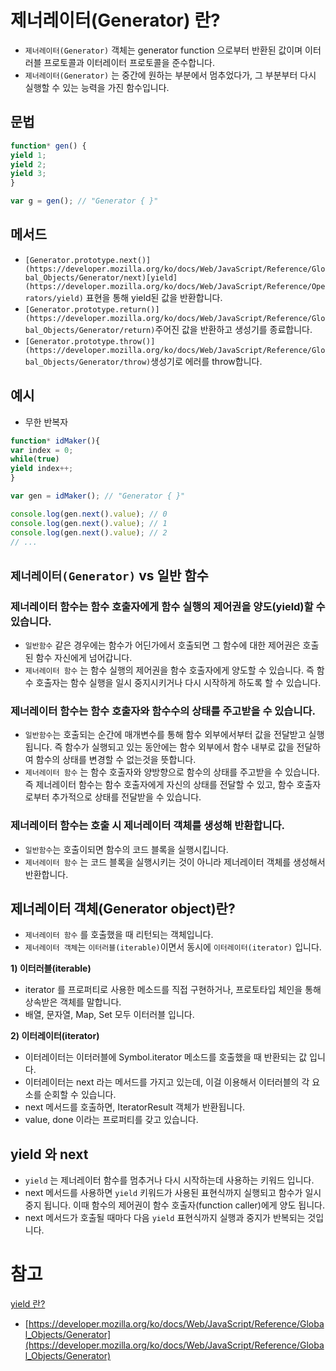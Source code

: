 # 제너레이터(Generator) 란?

- `제너레이터(Generator)` 객체는 generator function 으로부터 반환된 값이며 이터러블 프로토콜과 이터레이터 프로토콜을 준수합니다.
- `제너레이터(Generator)` 는 중간에 원하는 부분에서 멈추었다가, 그 부분부터 다시 실행할 수 있는 능력을 가진 함수입니다.

## 문법

```jsx
function* gen() {
yield 1;
yield 2;
yield 3;
}

var g = gen(); // "Generator { }"
```

## 메서드

- `[Generator.prototype.next()](https://developer.mozilla.org/ko/docs/Web/JavaScript/Reference/Global_Objects/Generator/next)[yield](https://developer.mozilla.org/ko/docs/Web/JavaScript/Reference/Operators/yield)` 표현을 통해 yield된 값을 반환합니다.
- `[Generator.prototype.return()](https://developer.mozilla.org/ko/docs/Web/JavaScript/Reference/Global_Objects/Generator/return)`주어진 값을 반환하고 생성기를 종료합니다.
- `[Generator.prototype.throw()](https://developer.mozilla.org/ko/docs/Web/JavaScript/Reference/Global_Objects/Generator/throw)`생성기로 에러를 throw합니다.

## 예시

- 무한 반복자

```jsx
function* idMaker(){
var index = 0;
while(true)
yield index++;
}

var gen = idMaker(); // "Generator { }"

console.log(gen.next().value); // 0
console.log(gen.next().value); // 1
console.log(gen.next().value); // 2
// ...
```

## `제너레이터(Generator)` vs 일반 함수

### 제너레이터 함수는 함수 호출자에게 함수 실행의 제어권을 양도(yield)할 수 있습니다.

- `일반함수` 같은 경우에는 함수가 어딘가에서 호출되면 그 함수에 대한 제어권은 호출된 함수 자신에게 넘어갑니다.
- `제너레이터 함수` 는 함수 실행의 제어권을 함수 호출자에게 양도할 수 있습니다. 즉 함수 호출자는 함수 실행을 일시 중지시키거나 다시 시작하게 하도록 할 수 있습니다.

### 제너레이터 함수는 함수 호출자와 함수수의 상태를 주고받을 수 있습니다.

- `일반함수`는 호출되는 순간에 매개변수를 통해 함수 외부에서부터 값을 전달받고 실행 됩니다. 즉 함수가 실행되고 있는 동안에는 함수 외부에서 함수 내부로 값을 전달하여 함수의 상태를 변경할 수 없는것을 뜻합니다.
- `제너레이터 함수` 는 함수 호출자와 양방향으로 함수의 상태를 주고받을 수 있습니다. 즉 제너레이터 함수는 함수 호출자에게 자신의 상태를 전달할 수 있고, 함수 호출자로부터 추가적으로 상태를 전달받을 수 있습니다.

### 제너레이터 함수는 호출 시 제너레이터 객체를 생성해 반환합니다.

- `일반함수`는 호출이되면 함수의 코드 블록을 실행시킵니다.
- `제너레이터 함수` 는 코드 블록을 실행시키는 것이 아니라 제너레이터 객체를 생성해서 반환합니다.

## 제너레이터 객체(Generator object)란?

- `제너레이터 함수` 를 호출했을 때 리턴되는 객체입니다.
- `제너레이터 객체`는 `이터러블(iterable)`이면서 동시에 `이터레이터(iterator)` 입니다.

**1) 이터러블(iterable)**

- iterator 를 프로퍼티로 사용한 메소드를 직접 구현하거나, 프로토타입 체인을 통해 상속받은 객체를 말합니다.
- 배열, 문자열, Map, Set 모두 이터러블 입니다.

**2) 이터레이터(iterator)**

- 이터레이터는 이터러블에 Symbol.iterator 메소드를 호출했을 때 반환되는 값 입니다.
- 이터레이터는 next 라는 메서드를 가지고 있는데, 이걸 이용해서 이터러블의 각 요소를 순회할 수 있습니다.
- next 메서드를 호출하면, IteratorResult 객체가 반환됩니다.
- value, done 이라는 프로퍼티를 갖고 있습니다.

## yield 와 next

- `yield` 는 제너레이터 함수를 멈추거나 다시 시작하는데 사용하는 키워드 입니다.
- next 메서드를 사용하면 `yield` 키워드가 사용된 표현식까지 실행되고 함수가 일시 중지 됩니다. 이때 함수의 제어권이 함수 호출자(function caller)에게 양도 됩니다.
- next 메서드가 호출될 때마다 다음 `yield` 표현식까지 실행과 중지가 반복되는 것입니다.

# 참고

[yield 란?](https://www.notion.so/yield-1d6a6acd2d0046c9af5af8e9972fd5d4)
- [https://developer.mozilla.org/ko/docs/Web/JavaScript/Reference/Global_Objects/Generator](https://developer.mozilla.org/ko/docs/Web/JavaScript/Reference/Global_Objects/Generator)
